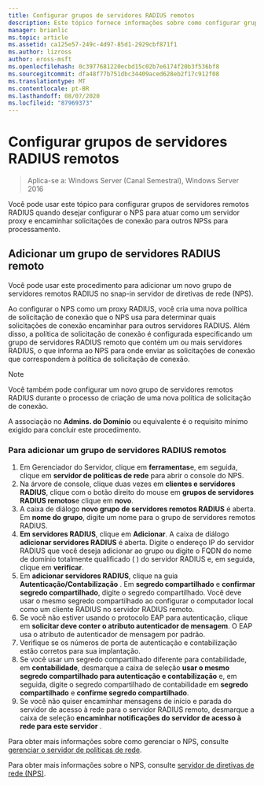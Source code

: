 ```yaml
---
title: Configurar grupos de servidores RADIUS remotos
description: Este tópico fornece informações sobre como configurar grupos de servidores remotos RADIUS no servidor de políticas de rede no Windows Server 2016.
manager: brianlic
ms.topic: article
ms.assetid: ca125e57-249c-4d97-85d1-2929cbf871f1
ms.author: lizross
author: eross-msft
ms.openlocfilehash: 0c3977681220ecbd15c02b7e6174f20b3f536bf8
ms.sourcegitcommit: dfa48f77b751dbc34409aced628eb2f17c912f08
ms.translationtype: MT
ms.contentlocale: pt-BR
ms.lasthandoff: 08/07/2020
ms.locfileid: "87969373"
---
```

# <a name="configure-remote-radius-server-groups"></a>Configurar grupos de servidores RADIUS remotos

>Aplica-se a: Windows Server (Canal Semestral), Windows Server 2016

Você pode usar este tópico para configurar grupos de servidores remotos RADIUS quando desejar configurar o NPS para atuar como um servidor proxy e encaminhar solicitações de conexão para outros NPSs para processamento.

## <a name="add-a-remote-radius-server-group"></a>Adicionar um grupo de servidores RADIUS remoto

Você pode usar este procedimento para adicionar um novo grupo de servidores remotos RADIUS no snap-in servidor de diretivas de rede (NPS).

Ao configurar o NPS como um proxy RADIUS, você cria uma nova política de solicitação de conexão que o NPS usa para determinar quais solicitações de conexão encaminhar para outros servidores RADIUS. Além disso, a política de solicitação de conexão é configurada especificando um grupo de servidores RADIUS remoto que contém um ou mais servidores RADIUS, o que informa ao NPS para onde enviar as solicitações de conexão que correspondem à política de solicitação de conexão.

>[!NOTE]
>Você também pode configurar um novo grupo de servidores remotos RADIUS durante o processo de criação de uma nova política de solicitação de conexão.

A associação no **Admins. do Domínio** ou equivalente é o requisito mínimo exigido para concluir este procedimento.

### <a name="to-add-a-remote-radius-server-group"></a>Para adicionar um grupo de servidores RADIUS remotos

1. Em Gerenciador do Servidor, clique em **ferramentas**e, em seguida, clique em **servidor de políticas de rede** para abrir o console do NPS.
2. Na árvore de console, clique duas vezes em **clientes e servidores RADIUS**, clique com o botão direito do mouse em **grupos de servidores RADIUS remotos**e clique em **novo**.
3. A caixa de diálogo **novo grupo de servidores remotos RADIUS** é aberta. Em **nome do grupo**, digite um nome para o grupo de servidores remotos RADIUS.
4. **Em servidores RADIUS**, clique em **Adicionar**. A caixa de diálogo **adicionar servidores RADIUS** é aberta. Digite o endereço IP do servidor RADIUS que você deseja adicionar ao grupo ou digite o FQDN do nome de domínio totalmente qualificado \( \) do servidor RADIUS e, em seguida, clique em **verificar**.
5. Em **adicionar servidores RADIUS**, clique na guia **Autenticação/Contabilização** . Em **segredo compartilhado** e **confirmar segredo compartilhado**, digite o segredo compartilhado. Você deve usar o mesmo segredo compartilhado ao configurar o computador local como um cliente RADIUS no servidor RADIUS remoto.
6. Se você não estiver usando o protocolo EAP para autenticação, clique em **solicitar deve conter o atributo autenticador de mensagem**. O EAP usa o atributo de autenticador de mensagem por padrão.
7. Verifique se os números de porta de autenticação e contabilização estão corretos para sua implantação.
8. Se você usar um segredo compartilhado diferente para contabilidade, em **contabilidade**, desmarque a caixa de seleção **usar o mesmo segredo compartilhado para autenticação e contabilização** e, em seguida, digite o segredo compartilhado de contabilidade em **segredo compartilhado** e **confirme segredo compartilhado**.
9. Se você não quiser encaminhar mensagens de início e parada do servidor de acesso à rede para o servidor RADIUS remoto, desmarque a caixa de seleção **encaminhar notificações do servidor de acesso à rede para este servidor** .

Para obter mais informações sobre como gerenciar o NPS, consulte [gerenciar o servidor de políticas de rede](nps-manage-top.md).

Para obter mais informações sobre o NPS, consulte [servidor de diretivas de rede (NPS)](nps-top.md).

